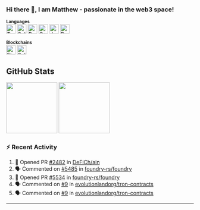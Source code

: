 ### Hi there 👋, I am Matthew - passionate in the web3 space!

<sup><b>Languages</b></sup> <br>
<img alt="Typescript" src="https://img.shields.io/badge/typescript-%23007ACC.svg?style=for-the-badge&logo=typescript&logoColor=white" height="25" />
<img alt="Solidity" src="https://img.shields.io/badge/solidity-%23363636.svg?style=for-the-badge&logo=solidity&logoColor=white" height="25" />
<img alt="Rust" src="https://img.shields.io/badge/Rust-000000?style=for-the-badge&logo=rust&logoColor=white" height="25"/>
<img alt="C++" src="https://img.shields.io/badge/C%2B%2B-00599C?style=for-the-badge&logo=c%2B%2B&logoColor=white" height="25" />
<img alt="Java" src="https://img.shields.io/badge/Java-ED8B00?style=for-the-badge&logo=openjdk&logoColor=white" height="25" />
<img alt="Python" src="https://img.shields.io/badge/python-3670A0?style=for-the-badge&logo=python&logoColor=ffdd54" height="25" />

<sup><b>Blockchains</b></sup> <br>
<img alt="Ethereum" src="https://img.shields.io/badge/ethereum-3C3C3D?style=for-the-badge&logo=ethereum&logoColor=white" height="25" />
<img alt="Solana" src="https://img.shields.io/badge/solana-9945FF?style=for-the-badge&logo=solana&logoColor=ffdd54" height="25" />

<h2>GitHub Stats</h2>
  <img height="137px" src="https://github-readme-stats.vercel.app/api?username=andyrobert3&hide_title=true&hide_border=true&show_icons=true&include_all_commits=true&count_private=true&line_height=21&text_color=000&icon_color=000&theme=graywhite" />
  <img height="137px" src="https://github-readme-stats.vercel.app/api/top-langs/?username=andyrobert3&hide=html&hide_title=true&hide_border=true&layout=compact&langs_count=6&exclude_repo=comp426,Redventures-Movie-Quotes&text_color=000&icon_color=fff&theme=graywhite" />

### :zap: Recent Activity

<!--START_SECTION:activity-->
1. 💪 Opened PR [#2482](https://github.com/DeFiCh/ain/pull/2482) in [DeFiCh/ain](https://github.com/DeFiCh/ain)
2. 🗣 Commented on [#5485](https://github.com/foundry-rs/foundry/issues/5485#issuecomment-1663930354) in [foundry-rs/foundry](https://github.com/foundry-rs/foundry)
3. 💪 Opened PR [#5534](https://github.com/foundry-rs/foundry/pull/5534) in [foundry-rs/foundry](https://github.com/foundry-rs/foundry)
4. 🗣 Commented on [#9](https://github.com/evolutionlandorg/tron-contracts/issues/9#issuecomment-1662454275) in [evolutionlandorg/tron-contracts](https://github.com/evolutionlandorg/tron-contracts)
5. 🗣 Commented on [#9](https://github.com/evolutionlandorg/tron-contracts/issues/9#issuecomment-1661874672) in [evolutionlandorg/tron-contracts](https://github.com/evolutionlandorg/tron-contracts)
<!--END_SECTION:activity-->


---
